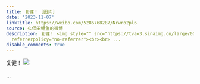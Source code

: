 ```yaml
---
title: 复健！ [图片]
date: '2023-11-07'
linkTitle: https://weibo.com/5286768287/Nrwro2pl6
source: 久保田鲤鱼的微博
description: 复健！ <img style="" src="https://tvax3.sinaimg.cn/large/005LMJWfgy1hjmzw0tfgoj31361mrhdt.jpg"
  referrerpolicy="no-referrer"><br><br> ...
disable_comments: true
---
```

复健！ <img style="" src="https://tvax3.sinaimg.cn/large/005LMJWfgy1hjmzw0tfgoj31361mrhdt.jpg" referrerpolicy="no-referrer"><br><br> ...